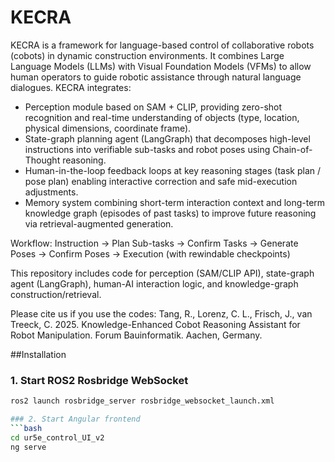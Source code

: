 # KECRA
KECRA is a framework for language-based control of collaborative robots (cobots) in dynamic construction environments. It combines Large Language Models (LLMs) with Visual Foundation Models (VFMs) to allow human operators to guide robotic assistance through natural language dialogues.
KECRA integrates:
  - Perception module based on SAM + CLIP, providing zero-shot recognition and real-time understanding of objects (type, location, physical dimensions, coordinate frame).
  - State-graph planning agent (LangGraph) that decomposes high-level instructions into verifiable sub-tasks and robot poses using Chain-of-Thought reasoning.
  - Human-in-the-loop feedback loops at key reasoning stages (task plan / pose plan) enabling interactive correction and safe mid-execution adjustments.
  - Memory system combining short-term interaction context and long-term knowledge graph (episodes of past tasks) to improve future reasoning via retrieval-augmented generation.

Workflow:
Instruction → Plan Sub-tasks → Confirm Tasks → Generate Poses → Confirm Poses → Execution (with rewindable checkpoints)

This repository includes code for perception (SAM/CLIP API), state-graph agent (LangGraph), human-AI interaction logic, and knowledge-graph construction/retrieval.

Please cite us if you use the codes: Tang, R., Lorenz, C. L., Frisch, J., van Treeck, C. 2025. Knowledge-Enhanced Cobot Reasoning Assistant for Robot Manipulation. Forum Bauinformatik. Aachen, Germany.

##Installation
### 1. Start ROS2 Rosbridge WebSocket
```bash
ros2 launch rosbridge_server rosbridge_websocket_launch.xml

### 2. Start Angular frontend
```bash
cd ur5e_control_UI_v2
ng serve

